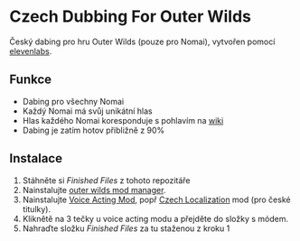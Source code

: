 
# Czech Dubbing For Outer Wilds

Český dabing pro hru Outer Wilds (pouze pro Nomai), vytvořen pomocí [elevenlabs](https://elevenlabs.io/).




## Funkce

- Dabing pro všechny Nomai
- Každý Nomai má svůj unikátní hlas 
- Hlas každého Nomai koresponduje s pohlavím na [wiki](https://outerwilds.fandom.com/wiki/Nomai#List_of_Known_Nomai)
- Dabing je zatím hotov přibližně z 90%


## Instalace

1. Stáhněte si *Finished Files* z tohoto repozitáře
2. Nainstalujte [outer wilds mod manager](https://outerwildsmods.com/mod-manager/).
3. Nainstalujte [Voice Acting Mod](https://outerwildsmods.com/mods/voiceactingmod/), popř [Czech Localization](https://outerwildsmods.com/mods/czechlocalization/) mod (pro české titulky).
4. Kliknětě na 3 tečky u voice acting modu a přejděte do složky s módem.
5. Nahraďte složku *Finished Files* za tu staženou z kroku 1
